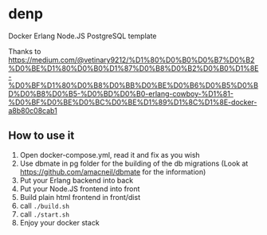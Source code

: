 # denp
Docker Erlang Node.JS PostgreSQL template

Thanks to https://medium.com/@vetinary9212/%D1%80%D0%B0%D0%B7%D0%B2%D0%BE%D1%80%D0%B0%D1%87%D0%B8%D0%B2%D0%B0%D1%8E-%D0%BF%D1%80%D0%B8%D0%BB%D0%BE%D0%B6%D0%B5%D0%BD%D0%B8%D0%B5-%D0%BD%D0%B0-erlang-cowboy-%D1%81-%D0%BF%D0%BE%D0%BC%D0%BE%D1%89%D1%8C%D1%8E-docker-a8b80c08cab1

## How to use it
1. Open docker-compose.yml, read it and fix as you wish
2. Use dbmate in pg folder for the building of the db migrations (Look at https://github.com/amacneil/dbmate for the information)
3. Put your Erlang backend into back
4. Put your Node.JS frontend into front
5. Build plain html frontend in front/dist
6. call `./build.sh`
7. call `./start.sh`
8. Enjoy your docker stack
